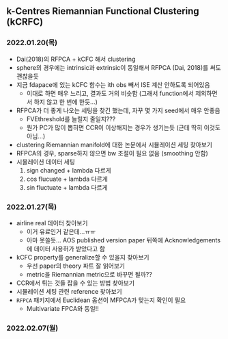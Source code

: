 ## k-Centres Riemannian Functional Clustering (kCRFC)

### 2022.01.20(목)


- Dai(2018)의 RFPCA + kCFC 해서 clustering
- sphere의 경우에는 intrinsic과 extrinsic이 동일해서 RFPCA (Dai, 2018)를 써도 괜찮을듯
- 지금 fdapace에 있는 kCFC 함수는 ith obs 빼서 ISE 계산 안하도록 되어있음
  - 이대로 하면 매우 느리고, 결과도 거의 비슷함 (그래서 function에서 제외하면서 하지 않고 한 번에 한듯...)
- RFPCA가 더 좋게 나오는 세팅을 찾긴 했는데, 자꾸 몇 가지 seed에서 매우 안좋음
  - FVEthreshold를 늘릴지 줄일지???
  - 뭔가 PC가 많이 뽑히면 CCR이 이상해지는 경우가 생기는듯 (근데 딱히 이것도 아님...)
- clustering Riemannian manifold에 대한 논문에서 시뮬레이션 세팅 찾아보기
- RFPCA의 경우, sparse하지 않으면 bw 조절이 필요 없음 (smoothing 안함)
- 시물레이션 데이터 세팅
  1. sign changed + lambda 다르게
  2. cos flucuate + lambda 다르게
  3. sin fluctuate + lambda 다르게

### 2022.01.27(목)

- airline real 데이터 찾아보기
  - 이거 유료인거 같은데...ㅠㅠ
  - 아마 못쓸듯... AOS published version paper 뒤쪽에 Acknowledgements에 데이터 사용허가 받았다고 함
- kCFC property를 generalize할 수 있을지 찾아보기
  - 우선 paper의 theory 파트 잘 읽어보기
  - metric을 Riemannian metric으로 바꾸면 될까??
- CCR에서 튀는 것들 잡을 수 있는 방법 찾아보기
- 시뮬레이션 세팅 관련 reference 찾아보기
- `RFPCA` 패키지에서 Euclidean 옵션이 MFPCA가 맞는지 확인이 필요
  - Multivariate FPCA와 동일!!


### 2022.02.07(월)